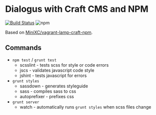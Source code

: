 Dialogus with Craft CMS and NPM
===============================

[![Build Status](https://travis-ci.org/MEH-Design/dialogus-with-craftcms.svg?branch=master)](https://travis-ci.org/MEH-Design/dialogus-with-craftcms)
![npm](https://travis-ci.org/MEH-Design/dialogus-with-craftcms.svg?branch=master)

Based on [MiniXC/vagrant-lamp-craft-npm](https://github.com/MiniXC/vagrant-lamp-craft.npm).

Commands
--------
* `npm test` / `grunt test`
  * scsslint - tests scss for style or code errors
  * jscs - validates javascript code style
  * jshint - tests javascript for errors
* `grunt styles`
  * sassdown - generates styleguide
  * sass - compiles sass to css
  * autoprefixer - prefixes css
* `grunt server`
  * watch - automatically runs `grunt styles` when scss files change
